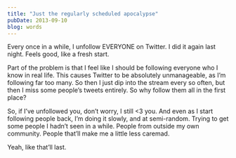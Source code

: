 ```yaml
---
title: "Just the regularly scheduled apocalypse"
pubDate: 2013-09-10
blog: words
---
```



Every once in a while, I unfollow EVERYONE on Twitter. I did it again last night. Feels good, like a fresh start.

Part of the problem is that I feel like I should be following everyone who I know in real life. This causes Twitter to be absolutely unmanageable, as I’m following far too many. So then I just dip into the stream every so often, but then I miss some people’s tweets entirely. So why follow them all in the first place?

So, if I’ve unfollowed you, don’t worry, I still <3 you. And even as I start following people back, I’m doing it slowly, and at semi-random. Trying to get some people I hadn’t seen in a while. People from outside my own community. People that’ll make me a little less caremad.

Yeah, like that’ll last.
